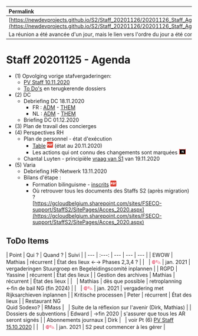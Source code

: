 <link rel="stylesheet" href="https://newdevprojects.github.io/S2/S2.css">
<link rel="stylesheet" href="S2.css">

&nbsp;

&nbsp;

| Permalink |
| :--- |
| [https://newdevprojects.github.io/S2/Staff_20201126/20201126_Staff_Agenda.html](https://newdevprojects.github.io/S2/Staff_20201126/20201126_Staff_Agenda.html) | 
| La réunion a été avancée d'un jour, mais le lien vers l'ordre du jour a été conservé |

# Staff 20201125 - Agenda

* (1) Opvolging vorige stafvergaderingen:
	* [PV Staff 10.11.2020](https://newdevprojects.github.io/S2/Staff_20201110/20201110_Staff_PV.html)
	* [To Do's](#todo) en terugkerende dossiers
* (2) DC 
	* Debriefing DC 18.11.2020
		* FR : [ADM](https://newdevprojects.github.io/S2/Staff/20201118_Adm_FR.pdf) - [THEM](https://newdevprojects.github.io/S2/Staff/20201118_Them_FR.pdf)
		* NL : [ADM](https://newdevprojects.github.io/S2/Staff/20201118_Adm_NL.pdf) - [THEM](https://newdevprojects.github.io/S2/Staff/20201118_Them_NL.pdf)
	* Briefing DC 01.12.2020
* (3) Plan de travail des concierges
* (4) Perspectives RH
	* Plan de personnel - état d'exécution
		* [Table](TablePlansPersonnel_20201120.pdf) ![](pdf.png) (état au 20.11.2020)
		* Les actions qui ont connu des changements sont marquées ![](table_NEW.png)
	* Chantal Luyten - principiële [vraag van S1](Vraag_S1_Luyten.md) van 19.11.2020
* (5) Varia
	* Debriefing HR-Netwerk 13.11.2020
	* Bilans d'étape :
		* Formation bilinguisme - [inscrits](Participants_S2_2020_prepa_bilinguisme.pdf) ![](pdf.png)
		* Où retrouver tous les documents des Staffs S2 (après migration) ?<br>[https://gcloudbelgium.sharepoint.com/sites/FSECO-support/StaffS2/SitePages/Acces_2020.aspx](https://gcloudbelgium.sharepoint.com/sites/FSECO-support/StaffS2/SitePages/Acces_2020.aspx)

<a name="todo"> </a>

## ToDo Items

| Point | Qui ? | Quand ? | Suivi |
| --- | :---: | --- | --- | --- |
| EWOW | Mathias | récurrent | &Eacute;tat des lieux &#8592;&#8594; Phases 2,3,4 ? |
| &nbsp; | <font color="crimson" size="3px">&#10179;&#9998;</font> | jan. 2021 | vergaderingen Stuurgroep en Begeleidingscomité inplannen |
| RGPD | Yassine | récurrent | &Eacute;tat des lieux |
| Gestion des archives | Mathias | récurrent | &Eacute;tat des lieux |
| &nbsp; | Mathias | dès que possible | retroplanning &#8592;fin de bail NG (fin 2024) |
| &nbsp; | <font color="crimson" size="3px">&#10179;&#9998;</font> | jan. 2021 | vergadering met Rijksarchieven inplannen |
| Kritische processen | Peter | récurrent | &Eacute;tat des lieux |
| Restaurant NG<br>Quid Sodexo? | RMass | &nbsp; | Suite de la réflexion sur l'avenir (Dirk, Mathias) |
| Dossiers de subventions | Edward | &#8594;fin 2020 | s'assurer que tous les AR seront signés |
| Abonnements journaux | Dirk | &nbsp; | voir Pt (6) [PV Staff 15.10.2020](https://newdevprojects.github.io/S2/Staff_20201015/20201015_Staff_PV.html#6-varia) |
| &nbsp; | <font color="crimson" size="3px">&#10179;&#9998;</font> | jan. 2021 | S2 peut commencer à les gérer |

